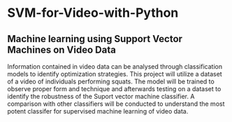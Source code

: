 # SVM-for-Video-with-Python
## Machine learning using Support Vector Machines on Video Data
Information contained in video data can be analysed through classification models to identify optimization strategies. This project will utilize a dataset of a video of individuals performing squats. The model will be trained to observe proper form and technique and afterwards testing on a dataset to identify the robustness of the Suport vector machine classifier. A comparison with other classifiers will be conducted to understand the most potent classifer for supervised machine learning of video data.  
